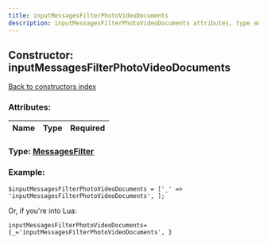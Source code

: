 ```yaml
---
title: inputMessagesFilterPhotoVideoDocuments
description: inputMessagesFilterPhotoVideoDocuments attributes, type and example
---
```

## Constructor: inputMessagesFilterPhotoVideoDocuments  
[Back to constructors index](index.md)



### Attributes:

| Name     |    Type       | Required |
|----------|:-------------:|---------:|



### Type: [MessagesFilter](../types/MessagesFilter.md)


### Example:

```
$inputMessagesFilterPhotoVideoDocuments = ['_' => 'inputMessagesFilterPhotoVideoDocuments', ];
```  

Or, if you're into Lua:  


```
inputMessagesFilterPhotoVideoDocuments={_='inputMessagesFilterPhotoVideoDocuments', }

```


